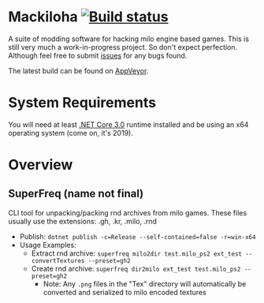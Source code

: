 # Mackiloha [![Build status](https://ci.appveyor.com/api/projects/status/toda9bnsi5ur1k4b/branch/master?svg=true)](https://ci.appveyor.com/project/PikminGuts92/mackiloha/branch/master)
A suite of modding software for hacking milo engine based games. This is still very much a work-in-progress project. So don't expect perfection. Although feel free to submit [issues](https://github.com/PikminGuts92/Mackiloha/issues) for any bugs found.

The latest build can be found on [AppVeyor](https://ci.appveyor.com/project/PikminGuts92/mackiloha/branch/master/artifacts).

# System Requirements
You will need at least [.NET Core 3.0](https://dotnet.microsoft.com/download/dotnet-core/3.0) runtime installed and be using an x64 operating system (come on, it's 2019).

# Overview
## SuperFreq (name not final)
CLI tool for unpacking/packing rnd archives from milo games. These files usually use the extensions: .gh, .kr, .milo, .rnd

- Publish: `dotnet publish -c=Release --self-contained=false -r=win-x64`
- Usage Examples:
  - Extract rnd archive: `superfreq milo2dir test.milo_ps2 ext_test --convertTextures --preset=gh2`
  - Create rnd archive: `superfreq dir2milo ext_test test.milo_ps2 --preset=gh2`
    - Note: Any `.png` files in the "Tex" directory will automatically be converted and serialized to milo encoded textures
